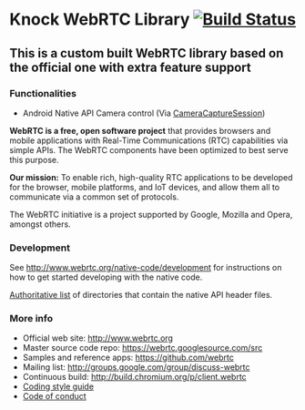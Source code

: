 # Knock WebRTC Library [![Build Status](https://travis-ci.com/jackz314/knock-webrtc.svg?token=phWsgHBzUvb6jweQrYva&branch=knock-branch)](https://travis-ci.com/jackz314/knock-webrtc)

## This is a custom built WebRTC library based on the official one with extra feature support

### Functionalities
- Android Native API Camera control (Via [CameraCaptureSession](https://developer.android.com/reference/android/hardware/camera2/CameraCaptureSession.html))

**WebRTC is a free, open software project** that provides browsers and mobile
applications with Real-Time Communications (RTC) capabilities via simple APIs.
The WebRTC components have been optimized to best serve this purpose.

**Our mission:** To enable rich, high-quality RTC applications to be
developed for the browser, mobile platforms, and IoT devices, and allow them
all to communicate via a common set of protocols.

The WebRTC initiative is a project supported by Google, Mozilla and Opera,
amongst others.

### Development

See http://www.webrtc.org/native-code/development for instructions on how to get
started developing with the native code.

[Authoritative list](native-api.md) of directories that contain the
native API header files.

### More info

 * Official web site: http://www.webrtc.org
 * Master source code repo: https://webrtc.googlesource.com/src
 * Samples and reference apps: https://github.com/webrtc
 * Mailing list: http://groups.google.com/group/discuss-webrtc
 * Continuous build: http://build.chromium.org/p/client.webrtc
 * [Coding style guide](style-guide.md)
 * [Code of conduct](CODE_OF_CONDUCT.md)
